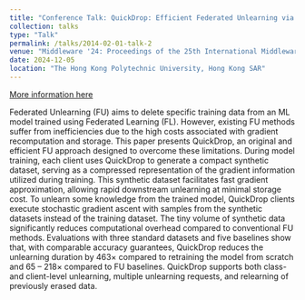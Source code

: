```yaml
---
title: "Conference Talk: QuickDrop: Efficient Federated Unlearning via Synthetic Data Generation"
collection: talks
type: "Talk"
permalink: /talks/2014-02-01-talk-2
venue: "Middleware '24: Proceedings of the 25th International Middleware Conference"
date: 2024-12-05
location: "The Hong Kong Polytechnic University, Hong Kong SAR"
---
```


[More information here](https://dl.acm.org/doi/10.1145/3652892.3700764) 

Federated Unlearning (FU) aims to delete specific training data from an ML model trained using Federated Learning (FL). However, existing FU methods suffer from inefficiencies due to the high costs associated with gradient recomputation and storage. This paper presents QuickDrop, an original and efficient FU approach designed to overcome these limitations. During model training, each client uses QuickDrop to generate a compact synthetic dataset, serving as a compressed representation of the gradient information utilized during training. This synthetic dataset facilitates fast gradient approximation, allowing rapid downstream unlearning at minimal storage cost. To unlearn some knowledge from the trained model, QuickDrop clients execute stochastic gradient ascent with samples from the synthetic datasets instead of the training dataset. The tiny volume of synthetic data significantly reduces computational overhead compared to conventional FU methods. Evaluations with three standard datasets and five baselines show that, with comparable accuracy guarantees, QuickDrop reduces the unlearning duration by 463× compared to retraining the model from scratch and 65 – 218× compared to FU baselines. QuickDrop supports both class- and client-level unlearning, multiple unlearning requests, and relearning of previously erased data.
